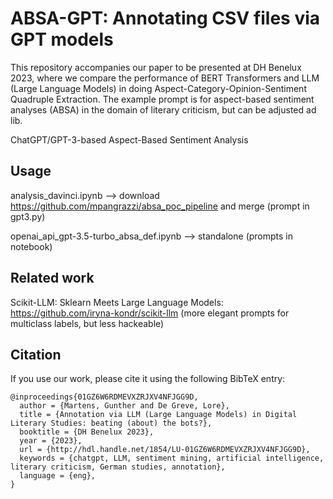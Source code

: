 # ABSA-GPT: Annotating CSV files via GPT models

This repository accompanies our paper to be presented at DH Benelux 2023, where we compare the performance of BERT Transformers and LLM (Large Language Models) in doing Aspect-Category-Opinion-Sentiment Quadruple Extraction. The example prompt is for aspect-based sentiment analyses (ABSA) in the domain of literary criticism, but can be adjusted ad lib. 

ChatGPT/GPT-3-based Aspect-Based Sentiment Analysis
## Usage

analysis_davinci.ipynb --> download https://github.com/mpangrazzi/absa_poc_pipeline and merge (prompt in gpt3.py)

openai_api_gpt-3.5-turbo_absa_def.ipynb --> standalone (prompts in notebook)

## Related work

Scikit-LLM: Sklearn Meets Large Language Models: https://github.com/iryna-kondr/scikit-llm (more elegant prompts for multiclass labels, but less hackeable)

## Citation

If you use our work, please cite it using the following BibTeX entry:
```
@inproceedings{01GZ6W6RDMEVXZRJXV4NFJGG9D,
  author = {Martens, Gunther and De Greve, Lore},
  title = {Annotation via LLM (Large Language Models) in Digital Literary Studies: beating (about) the bots?},
  booktitle = {DH Benelux 2023},
  year = {2023},
  url = {http://hdl.handle.net/1854/LU-01GZ6W6RDMEVXZRJXV4NFJGG9D},
  keywords = {chatgpt, LLM, sentiment mining, artificial intelligence, literary criticism, German studies, annotation},
  language = {eng},
}
```
